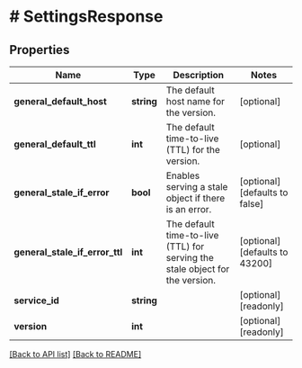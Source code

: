 # # SettingsResponse

## Properties

Name | Type | Description | Notes
------------ | ------------- | ------------- | -------------
**general_default_host** | **string** | The default host name for the version. | [optional] 
**general_default_ttl** | **int** | The default time-to-live (TTL) for the version. | [optional] 
**general_stale_if_error** | **bool** | Enables serving a stale object if there is an error. | [optional]  [defaults to false]
**general_stale_if_error_ttl** | **int** | The default time-to-live (TTL) for serving the stale object for the version. | [optional]  [defaults to 43200]
**service_id** | **string** |  | [optional] [readonly] 
**version** | **int** |  | [optional] [readonly] 


[[Back to API list]](../../README.md#endpoints) [[Back to README]](../../README.md)
